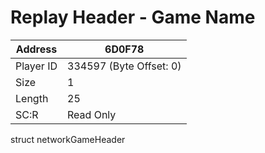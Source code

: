 #  Replay Header - Game Name
Address   | 6D0F78
----------|-------------
Player ID | 334597 (Byte Offset: 0)
Size 	  | 1
Length 	  | 25
SC:R      | Read Only

struct networkGameHeader
